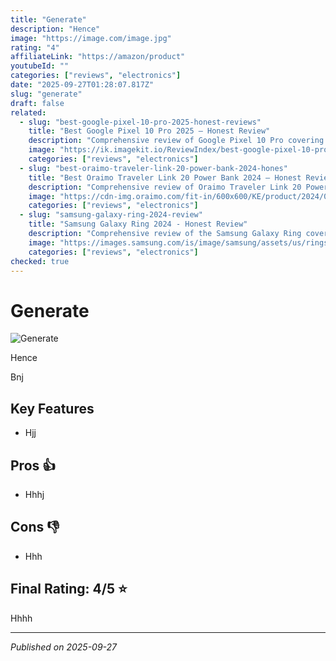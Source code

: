 ```yaml
---
title: "Generate"
description: "Hence"
image: "https://image.com/image.jpg"
rating: "4"
affiliateLink: "https://amazon/product"
youtubeId: ""
categories: ["reviews", "electronics"]
date: "2025-09-27T01:28:07.817Z"
slug: "generate"
draft: false
related:
  - slug: "best-google-pixel-10-pro-2025-honest-reviews"
    title: "Best Google Pixel 10 Pro 2025 – Honest Review"
    description: "Comprehensive review of Google Pixel 10 Pro covering features, performance, and value proposition to help you decide if it’s worth upgrading."
    image: "https://ik.imagekit.io/ReviewIndex/best-google-pixel-10-pro-2025-honest-reviews.jpeg"
    categories: ["reviews", "electronics"]
  - slug: "best-oraimo-traveler-link-20-power-bank-2024-hones"
    title: "Best Oraimo Traveler Link 20 Power Bank 2024 – Honest Review"
    description: "Comprehensive review of Oraimo Traveler Link 20 Power Bank covering features, performance, and value proposition"
    image: "https://cdn-img.oraimo.com/fit-in/600x600/KE/product/2024/02/06/680.png"
    categories: ["reviews", "electronics"]
  - slug: "samsung-galaxy-ring-2024-review"
    title: "Samsung Galaxy Ring 2024 - Honest Review"
    description: "Comprehensive review of the Samsung Galaxy Ring covering design, features, performance, and whether it’s worth the hype in 2024."
    image: "https://images.samsung.com/is/image/samsung/assets/us/rings/galaxy-ring/images/RingMLP-Hero-KV-Static-Product-M-720x430.jpg"
    categories: ["reviews", "electronics"]
checked: true
---
```


# Generate

![Generate](https://image.com/image.jpg)

Hence

Bnj


## Key Features

- Hjj



## Pros 👍

- Hhhj



## Cons 👎

- Hhh


## Final Rating: 4/5 ⭐

Hhhh



---

*Published on 2025-09-27*